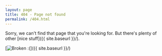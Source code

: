 ```yaml
---
layout: page
title: 404 - Page not found
permalink: /404.html
---
```


Sorry, we can't find that page that you're looking for. But there's plenty of other [nice stuff]({{ site.baseurl }}/).

[<img src="{{ site.baseurl }}/images/404.jpg" alt="Broken :(" />]({{ site.baseurl }}/)
